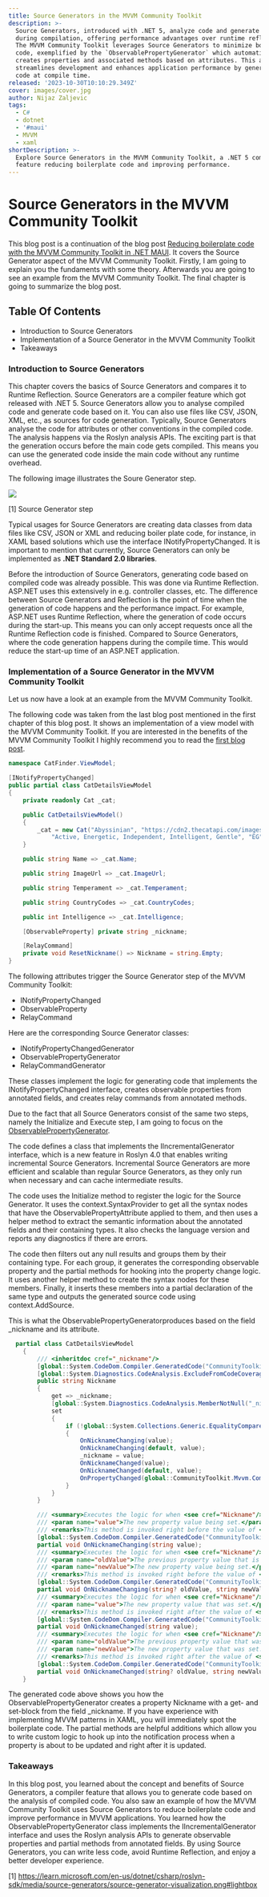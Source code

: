 ```yaml
---
title: Source Generators in the MVVM Community Toolkit
description: >-
  Source Generators, introduced with .NET 5, analyze code and generate new code
  during compilation, offering performance advantages over runtime reflection.
  The MVVM Community Toolkit leverages Source Generators to minimize boilerplate
  code, exemplified by the `ObservablePropertyGenerator` which automatically
  creates properties and associated methods based on attributes. This approach
  streamlines development and enhances application performance by generating
  code at compile time.
released: '2023-10-30T10:10:29.349Z'
cover: images/cover.jpg
author: Nijaz Zaljevic
tags:
  - C#
  - dotnet
  - '#maui'
  - MVVM
  - xaml
shortDescription: >-
  Explore Source Generators in the MVVM Community Toolkit, a .NET 5 compiler
  feature reducing boilerplate code and improving performance.
---
```

# Source Generators in the MVVM Community Toolkit

This blog post is a continuation of the blog post [Reducing boilerplate code with the MVVM Community Toolkit in .NET MAUI](/mvvm_toolkit/). It covers the Source Generator aspect of the MVVM Community Toolkit. Firstly, I am going to explain you the fundaments with some theory. Afterwards you are going to see an example from the MVVM Community Toolkit. The final chapter is going to summarize the blog post.

## Table Of Contents

* Introduction to Source Generators
* Implementation of a Source Generator in the MVVM Community Toolkit
* Takeaways

### Introduction to Source Generators

This chapter covers the basics of Source Generators and compares it to Runtime Reflection.
Source Generators are a compiler feature which got released with .NET 5. Source Generators allow you to analyse compiled code and generate code based on it. You can also use files like CSV, JSON, XML, etc., as sources for code generation. Typically, Source Generators analyse the code for attributes or other conventions in the compiled code. The analysis happens via the Roslyn analysis APIs. The exciting part is that the generation occurs before the main code gets compiled. This means you can use the generated code inside the main code without any runtime overhead.

The following image illustrates the Soure Generator step.

<img src="https://cdn.hashnode.com/res/hashnode/image/upload/v1696929088614/v1LId0lWu.png?auto=format"/>

\[1] Source Generator step

Typical usages for Source Generators are creating data classes from data files like CSV, JSON or XML and reducing boiler plate code, for instance, in XAML based solutions which use the interface INotifyPropertyChanged.
It is important to mention that currently, Source Generators can only be implemented as <b>.NET Standard 2.0 libraries</b>.

Before the introduction of Source Generators, generating code based on compiled code was already possible. This was done via Runtime Reflection.
ASP.NET uses this extensively in e.g. controller classes, etc. The difference between Source Generators and Reflection is the point of time when the generation of code happens and the performance impact. For example, ASP.NET uses Runtime Reflection, where the generation of code occurs during the start-up. This means you can only accept requests once all the Runtime Reflection code is finished. Compared to Source Generators, where the code generation happens during the compile time. This would reduce the start-up time of an ASP.NET application.

### Implementation of a Source Generator in the MVVM Community Toolkit

Let us now have a look at an example from the MVVM Community Toolkit.

The following code was taken from the last blog post mentioned in the first chapter of this blog post.
It shows an implementation of a view model with the MVVM Community Toolkit. If you are interested in the benefits of the MVVM Community Toolkit I highly recommend you to read the [first blog post](/mvvm_toolkit/).

```csharp
namespace CatFinder.ViewModel;

[INotifyPropertyChanged]
public partial class CatDetailsViewModel
{
    private readonly Cat _cat;

    public CatDetailsViewModel()
    {
        _cat = new Cat("Abyssinian", "https://cdn2.thecatapi.com/images/0XYvRd7oD.jpg",
            "Active, Energetic, Independent, Intelligent, Gentle", "EG", 5);
    }

    public string Name => _cat.Name;

    public string ImageUrl => _cat.ImageUrl;

    public string Temperament => _cat.Temperament;

    public string CountryCodes => _cat.CountryCodes;

    public int Intelligence => _cat.Intelligence;

    [ObservableProperty] private string _nickname;

    [RelayCommand]
    private void ResetNickname() => Nickname = string.Empty;
}
```

The following attributes trigger the Source Generator step of the MVVM Community Toolkit:

* INotifyPropertyChanged
* ObservableProperty
* RelayCommand

Here are the corresponding Source Generator classes:

* INotifyPropertyChangedGenerator
* ObservablePropertyGenerator
* RelayCommandGenerator

These classes implement the logic for generating code that implements the INotifyPropertyChanged interface, creates observable properties from annotated fields, and creates relay commands from annotated methods.

Due to the fact that all Source Generators consist of the same two steps, namely the Initialize and Execute step, I am going to focus on the [ObservablePropertyGenerator](https://github.com/CommunityToolkit/dotnet/blob/main/src/CommunityToolkit.Mvvm.SourceGenerators/ComponentModel/ObservablePropertyGenerator.cs).

The code defines a class that implements the IIncrementalGenerator interface, which is a new feature in Roslyn 4.0 that enables writing incremental Source Generators. Incremental Source Generators are more efficient and scalable than regular Source Generators, as they only run when necessary and can cache intermediate results.

The code uses the Initialize method to register the logic for the Source Generator. It uses the context.SyntaxProvider to get all the syntax nodes that have the ObservablePropertyAttribute applied to them, and then uses a helper method to extract the semantic information about the annotated fields and their containing types. It also checks the language version and reports any diagnostics if there are errors.

The code then filters out any null results and groups them by their containing type. For each group, it generates the corresponding observable property and the partial methods for hooking into the property change logic. It uses another helper method to create the syntax nodes for these members. Finally, it inserts these members into a partial declaration of the same type and outputs the generated source code using context.AddSource.

This is what the ObservablePropertyGeneratorproduces based on the field \_nickname and its attribute.

```csharp
  partial class CatDetailsViewModel
    {
        /// <inheritdoc cref="_nickname"/>
        [global::System.CodeDom.Compiler.GeneratedCode("CommunityToolkit.Mvvm.SourceGenerators.ObservablePropertyGenerator", "8.2.0.0")]
        [global::System.Diagnostics.CodeAnalysis.ExcludeFromCodeCoverage]
        public string Nickname
        {
            get => _nickname;
            [global::System.Diagnostics.CodeAnalysis.MemberNotNull("_nickname")]
            set
            {
                if (!global::System.Collections.Generic.EqualityComparer<string>.Default.Equals(_nickname, value))
                {
                    OnNicknameChanging(value);
                    OnNicknameChanging(default, value);
                    _nickname = value;
                    OnNicknameChanged(value);
                    OnNicknameChanged(default, value);
                    OnPropertyChanged(global::CommunityToolkit.Mvvm.ComponentModel.__Internals.__KnownINotifyPropertyChangedArgs.Nickname);
                }
            }
        }

        /// <summary>Executes the logic for when <see cref="Nickname"/> is changing.</summary>
        /// <param name="value">The new property value being set.</param>
        /// <remarks>This method is invoked right before the value of <see cref="Nickname"/> is changed.</remarks>
        [global::System.CodeDom.Compiler.GeneratedCode("CommunityToolkit.Mvvm.SourceGenerators.ObservablePropertyGenerator", "8.2.0.0")]
        partial void OnNicknameChanging(string value);
        /// <summary>Executes the logic for when <see cref="Nickname"/> is changing.</summary>
        /// <param name="oldValue">The previous property value that is being replaced.</param>
        /// <param name="newValue">The new property value being set.</param>
        /// <remarks>This method is invoked right before the value of <see cref="Nickname"/> is changed.</remarks>
        [global::System.CodeDom.Compiler.GeneratedCode("CommunityToolkit.Mvvm.SourceGenerators.ObservablePropertyGenerator", "8.2.0.0")]
        partial void OnNicknameChanging(string? oldValue, string newValue);
        /// <summary>Executes the logic for when <see cref="Nickname"/> just changed.</summary>
        /// <param name="value">The new property value that was set.</param>
        /// <remarks>This method is invoked right after the value of <see cref="Nickname"/> is changed.</remarks>
        [global::System.CodeDom.Compiler.GeneratedCode("CommunityToolkit.Mvvm.SourceGenerators.ObservablePropertyGenerator", "8.2.0.0")]
        partial void OnNicknameChanged(string value);
        /// <summary>Executes the logic for when <see cref="Nickname"/> just changed.</summary>
        /// <param name="oldValue">The previous property value that was replaced.</param>
        /// <param name="newValue">The new property value that was set.</param>
        /// <remarks>This method is invoked right after the value of <see cref="Nickname"/> is changed.</remarks>
        [global::System.CodeDom.Compiler.GeneratedCode("CommunityToolkit.Mvvm.SourceGenerators.ObservablePropertyGenerator", "8.2.0.0")]
        partial void OnNicknameChanged(string? oldValue, string newValue);
    }
```

The generated code above shows you how the ObservablePropertyGenerator creates a property Nickname with a get- and set-block from the field \_nickname. If you have experience with implementing MVVM patterns in XAML, you will immediately spot the boilerplate code. The partial methods are helpful additions which allow you to write custom logic to hook up into the notification process when a property is about to be updated and right after it is updated.

### Takeaways

In this blog post, you learned about the concept and benefits of Source Generators, a compiler feature that allows you to generate code based on the analysis of compiled code. You also saw an example of how the MVVM Community Toolkit uses Source Generators to reduce boilerplate code and improve performance in MVVM applications. You learned how the ObservablePropertyGenerator class implements the IIncrementalGenerator interface and uses the Roslyn analysis APIs to generate observable properties and partial methods from annotated fields. By using Source Generators, you can write less code, avoid Runtime Reflection, and enjoy a better developer experience.

\[1] https://learn.microsoft.com/en-us/dotnet/csharp/roslyn-sdk/media/source-generators/source-generator-visualization.png#lightbox
